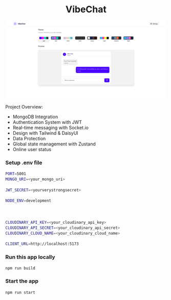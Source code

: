 <h1 align="center">VibeChat</h1>

![Demo App](/frontend/public/vibechat.png)


Project Overview:

-   MongoDB Integration
-   Authentication System with JWT
-   Real-time messaging with Socket.io
-   Design with Tailwind & DaisyUI
-   Data Protection
-   Global state management with Zustand
-   Online user status



### Setup .env file

```bash
PORT=5001
MONGO_URI=<your_mongo_uri>

JWT_SECRET=<yourverystrongsecret>

NODE_ENV=development



CLOUDINARY_API_KEY=<your_cloudinary_api_key>
CLOUDINARY_API_SECRET=<your_cloudinary_api_secret>
CLOUDINARY_CLOUD_NAME=<your_cloudinary_cloud_name>

CLIENT_URL=http://localhost:5173
```

### Run this app locally

```shell
npm run build
```

### Start the app

```shell
npm run start
```
